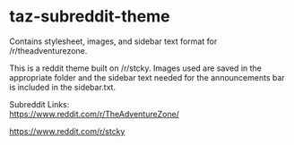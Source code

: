 # taz-subreddit-theme
Contains stylesheet, images, and sidebar text format for /r/theadventurezone.

This is a reddit theme built on /r/stcky. Images used are saved in the appropriate folder and the sidebar text needed for the announcements bar is included in the sidebar.txt.

Subreddit Links:  
https://www.reddit.com/r/TheAdventureZone/

https://www.reddit.com/r/stcky
